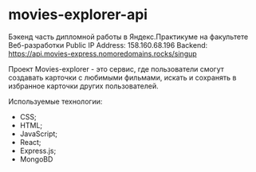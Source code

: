 # movies-explorer-api
Бэкенд часть дипломной работы в Яндекс.Практикуме на факультете Веб-разработки
Public IP Address: 158.160.68.196
Backend: https://api.movies-express.nomoredomains.rocks/singup

Проект Movies-explorer - это сервис, где пользователи смогут создавать карточки с любимыми фильмами, искать и сохранять в избранное карточки других пользователей. 

Используемые технологии:
- CSS;
- HTML;
- JavaScript;
- React;
- Express.js;
- MongoBD 



 


